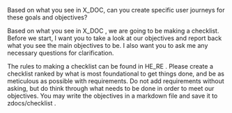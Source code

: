 Based on what you see in X_DOC, can you create specific user journeys for these goals and objectives?


Based on what you see in X_DOC , we are going to be making a checklist. Before we start, I want you to take a look at our objectives and report back what you see the main objectives to be. I also want you to ask me any necessary questions for clarification.

The rules to making a checklist can be found in HE_RE . Please create a checklist ranked by what is most foundational to get things done, and be as meticulous as possible with requirements. Do not add requirements without asking, but do think through what needs to be done in order to meet our objectives. You may write the objectives in a markdown file and save it to zdocs/checklist .